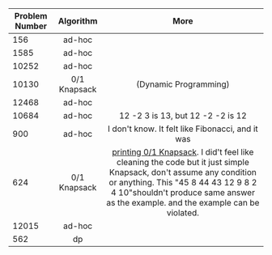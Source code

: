 | Problem Number        | Algorithm  | More |
| ------------- |:-------------:|:-------------:|
|156| ad-hoc ||
| 1585 | ad-hoc ||
| 10252| ad-hoc||
|10130 |  0/1 Knapsack | (Dynamic Programming) |
|12468| ad-hoc ||
|10684| ad-hoc |12 -2 3 is 13, but 12 -2 -2 is 12|
|900|ad-hoc |I don't know. It felt like Fibonacci, and it was|
|624|0/1 Knapsack|[printing 0/1 Knapsack](https://www.geeksforgeeks.org/printing-items-01-knapsack/). I did't feel like cleaning the code but it just simple Knapsack, don't assume any condition or anything. This "45 8 44 43 12 9 8 2 4 10"shouldn't produce same answer as the example. and the example can be violated.|
|12015|ad-hoc||
|562| dp ||